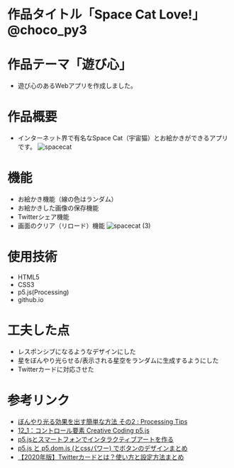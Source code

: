# 作品タイトル「Space Cat Love!」@choco_py3

# 作品テーマ「遊び心」
+ 遊び心のあるWebアプリを作成しました。

# 作品概要
+ インターネット界で有名なSpace Cat（宇宙猫）とお絵かきができるアプリです。
![spacecat](https://user-images.githubusercontent.com/56893583/104577745-2ecd6900-569d-11eb-824c-2e46e2f4ab88.gif)

# 機能
+ お絵かき機能（線の色はランダム）
+ お絵かきした画像の保存機能
+ Twitterシェア機能
+ 画面のクリア（リロード）機能
![spacecat (3)](https://user-images.githubusercontent.com/56893583/104579115-e747dc80-569e-11eb-8886-aee2ee4886cb.png)

# 使用技術
+ HTML5
+ CSS3
+ p5.js(Processing)
+ github.io

# 工夫した点
+ レスポンシブになるようなデザインにした
+ 星をぼんやり光らせる/表示される星空をランダムに生成するようにした
+ Twitterカードに対応させた

# 参考リンク
+ [ぼんやり光る効果を出す簡単な方法 その2 : Processing Tips](https://note.com/deconbatch/n/nadd699e04580)
+ [12_1：コントロール要素 Creative Coding p5.js](https://himco.jp/2019/03/25/12_1%EF%BC%9A%E3%82%B3%E3%83%B3%E3%83%88%E3%83%AD%E3%83%BC%E3%83%AB%E8%A6%81%E7%B4%A0-creative-coding-javascrip/)
+ [p5.jsとスマートフォンでインタラクティブアートを作る](https://wgg.hatenablog.jp/entry/20181225/1545703427)
+ [p5.js と p5.dom.js (とcssパワー) でボタンのデザインまとめ](http://blog.livedoor.jp/reona396/archives/55625496.html)
+ [【2020年版】Twitterカードとは？使い方と設定方法まとめ](https://saruwakakun.com/html-css/reference/twitter-card)
